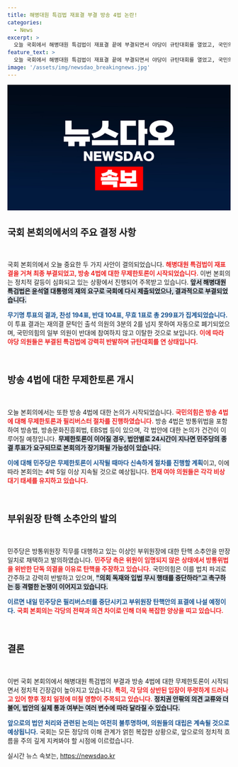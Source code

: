 ```yaml
---
title: 해병대원 특검법 재표결 부결 방송 4법 논란!
categories:
  - News
excerpt: >
  오늘 국회에서 해병대원 특검법이 재표결 끝에 부결되면서 야당이 규탄대회를 열었고, 국민의힘은 방송 4법에 대한 무제한 토론을 시작했습니다. 민주당은 부위원장 탄핵안을 발의하며 긴박한 정치 상황이 이어지고 있습니다.
feature_text: >
  오늘 국회에서 해병대원 특검법이 재표결 끝에 부결되면서 야당이 규탄대회를 열었고, 국민의힘은 방송 4법에 대한 무제한 토론을 시작했습니다. 민주당은 부위원장 탄핵안을 발의하며 긴박한 정치 상황이 이어지고 있습니다.
image: '/assets/img/newsdao_breakingnews.jpg'
---
```


<p><img src="/assets/img/newsdao_breakingnews.jpg" alt="flaretime 속보" /></p>

<h2 data-ke-size="size26">국회 본회의에서의 주요 결정 사항</h2>

<p data-ke-size="size16">&nbsp;</p>

<p>국회 본회의에서 오늘 중요한 두 가지 사안이 결의되었습니다. <b><span style="color: #ee2323;">해병대원 특검법이 재표결을 거쳐 최종 부결되었고, 방송 4법에 대한 무제한토론이 시작되었습니다.</span></b> 이번 본회의는 정치적 갈등이 심화되고 있는 상황에서 진행되어 주목받고 있습니다. <b><span style="background-color: #21538527;">앞서 해병대원 특검법은 윤석열 대통령의 재의 요구로 국회에 다시 제출되었으나, 결과적으로 부결되었습니다.</span></b> </p>

<p><b><span style="color: #1a5490;">무기명 투표의 결과, 찬성 194표, 반대 104표, 무효 1표로 총 299표가 집계되었습니다.</span></b> 이 투표 결과는 재의결 문턱인 출석 의원의 3분의 2를 넘지 못하여 자동으로 폐기되었으며, 국민의힘의 일부 의원이 반대에 참여하지 않고 이탈한 것으로 보입니다. <b><span style="color: #ee2323;">이에 따라 야당 의원들은 부결된 특검법에 강력히 반발하며 규탄대회를 연 상태입니다.</span></b> </p>

<p data-ke-size="size16">&nbsp;</p>

<h2 data-ke-size="size26">방송 4법에 대한 무제한토론 개시</h2>

<p data-ke-size="size16">&nbsp;</p>

<p>오늘 본회의에서는 또한 방송 4법에 대한 논의가 시작되었습니다. <b><span style="color: #ee2323;">국민의힘은 방송 4법에 대해 무제한토론과 필리버스터 절차를 진행하였습니다.</span></b> 방송 4법은 방통위법을 포함하여 방송법, 방송문화진흥회법, EBS법 등이 있으며, 각 법안에 대한 논의가 건건이 이루어질 예정입니다. <b><span style="background-color: #21538527;">무제한토론이 이어질 경우, 법안별로 24시간이 지나면 민주당의 종결 투표가 요구되므로 본회의가 장기화될 가능성이 있습니다.</span></b></p>

<p><b><span style="color: #1a5490;">이에 대해 민주당은 무제한토론이 시작될 때마다 신속하게 절차를 진행할 계획</span></b>이고, 이에 따라 본회의는 4박 5일 이상 지속될 것으로 예상됩니다. <b><span style="color: #ee2323;">현재 여야 의원들은 각각 비상 대기 태세를 유지하고 있습니다.</span></b> </p>

<p data-ke-size="size16">&nbsp;</p>

<h2 data-ke-size="size26">부위원장 탄핵 소추안의 발의</h2>

<p data-ke-size="size16">&nbsp;</p>

<p>민주당은 방통위원장 직무를 대행하고 있는 이상인 부위원장에 대한 탄핵 소추안을 만장일치로 채택하고 발의하였습니다. <b><span style="color: #ee2323;">민주당 측은 위원이 임명되지 않은 상태에서 방통위법을 위반한 단독 의결을 이유로 탄핵을 주장하고 있습니다.</span></b> 국민의힘은 이를 법치 파괴로 간주하고 강력히 반발하고 있으며, <b><span style="background-color: #21538527;">"의회 독재와 입법 무시 행태를 중단하라"고 촉구하는 등 격렬한 논쟁이 이어지고 있습니다.</span></b> </p>

<p><b><span style="color: #1a5490;">이르면 내일 민주당은 필리버스터를 중단시키고 부위원장 탄핵안의 표결에 나설 예정이다.</span></b> <b><span style="color: #ee2323;">국회 본회의는 각당의 전략과 의견 차이로 인해 더욱 복잡한 양상을 띠고 있습니다.</span></b> </p>

<p data-ke-size="size16">&nbsp;</p>

<h2 data-ke-size="size26">결론</h2>

<p data-ke-size="size16">&nbsp;</p>

<p>이번 국회 본회의에서 해병대원 특검법의 부결과 방송 4법에 대한 무제한토론이 시작되면서 정치적 긴장감이 높아지고 있습니다. <b><span style="color: #ee2323;">특히, 각 당의 상반된 입장이 뚜렷하게 드러나고 있어 향후 정치 일정에 미칠 영향이 주목되고 있습니다.</span></b> <b><span style="background-color: #21538527;">정치권 안팎의 의견 교류와 더불어, 법안의 실제 통과 여부는 여러 변수에 따라 달라질 수 있습니다.</span></b></p>

<p><b><span style="color: #1a5490;">앞으로의 법안 처리와 관련된 논의는 여전히 불투명하며, 의원들의 대립은 계속될 것으로 예상됩니다.</span></b> 국회는 모든 정당의 이해 관계가 얽힌 복잡한 상황으로, 앞으로의 정치적 흐름을 주의 깊게 지켜봐야 할 시점에 이르렀습니다.</p>
실시간 뉴스 속보는, <a href="https://newsdao.kr" rel="dofollow">https://newsdao.kr</a>



